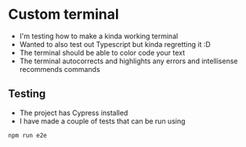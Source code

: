 # Custom terminal

- I'm testing how to make a kinda working terminal
- Wanted to also test out Typescript but kinda regretting it :D
- The terminal should be able to color code your text
- The terminal autocorrects and highlights any errors and intellisense recommends commands

## Testing

- The project has Cypress installed
- I have made a couple of tests that can be run using

```
npm run e2e
```